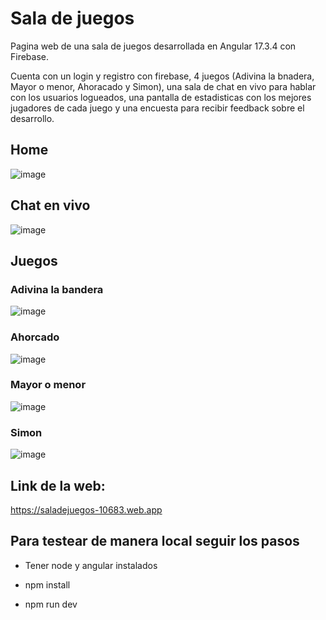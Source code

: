 # Sala de juegos
Pagina web de una sala de juegos desarrollada en Angular 17.3.4 con Firebase.

Cuenta con un login y registro con firebase, 4 juegos (Adivina la bnadera, Mayor o menor, Ahoracado y Simon), una sala de chat en vivo para hablar con los usuarios logueados, una pantalla de estadisticas con los mejores jugadores de cada juego y una encuesta para recibir feedback sobre el desarrollo.

## Home

![image](https://github.com/user-attachments/assets/d401a189-20da-40e6-9e37-ff5e16f32132)


## Chat en vivo

![image](https://github.com/user-attachments/assets/cfd432cb-f912-4077-b311-9a0470e4ffcf)

## Juegos

### Adivina la bandera
![image](https://github.com/user-attachments/assets/3dc69b9b-21e2-4f9f-afd4-f340cb5345a1) 

### Ahorcado
![image](https://github.com/user-attachments/assets/330d019b-2e3e-4a82-9c56-dea6f03100eb)

### Mayor o menor
![image](https://github.com/user-attachments/assets/30acf461-7763-4de1-8cfd-a8078cfb0dc0)

### Simon
![image](https://github.com/user-attachments/assets/4c7f0eb2-b849-4cfb-8e65-3a3b27fb332e)



## Link de la web:
https://saladejuegos-10683.web.app

## Para testear de manera local seguir los pasos

- Tener node y angular instalados

- npm install
  
- npm run dev
